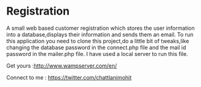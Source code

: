 # Registration
A small web based customer registration which stores the user information into a database,displays their information and sends them an email.
To run this application you need to clone this project,do a little bit of tweaks,like changing the database password in the connect.php file and the mail id password in the mailer.php file.
I have used a local server to run this file. 

Get yours :http://www.wampserver.com/en/

Connect to me : https://twitter.com/chattlanimohit


